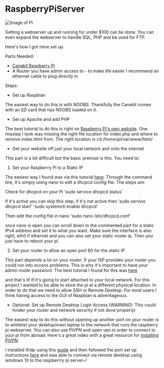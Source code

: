 # RaspberryPiServer

![Image of Pi](https://www.raspberrypi.org/app/uploads/2011/10/Raspi-PGB001-300x267.png)

Getting a webserver up and running for under $100 can be done. You can even expand the webserver to handle SQL, PHP and be used for FTP.

Here's how I got mine set up.

Parts Needed:
* [Canakit Raspberry Pi](https://www.amazon.com/CanaKit-Raspberry-4GB-Basic-Starter/dp/B07VYC6S56/ref=sr_1_5?crid=3QX1KT3VHBFWH&keywords=canakit+raspberry+pi+4+starter+kit+-+4gb+ram&qid=1585493679&sprefix=Canakit+%2Caps%2C170&sr=8-5)
* A Router you have admin access to - to make life easier I recommend an ethernet cable to plug directly in

Steps:
* Set up Raspbian 

The easiest way to do this is with NOOBS. Thankfully the Canakit comes with an SD card that has NOOBS loaded on it.

* Set up Apache and add PHP

The best tutorial to do this is right on [Raspberry Pi's own website](https://www.raspberrypi.org/documentation/remote-access/web-server/apache.md). One misstep I took was missing the right file location for index.php and where to remove index.html from. The right location is cd /home/pi/var/www/html/

* Get your website off just your local network and onto the internet

This part is a bit difficult but the basic premise is this. You need to:

1. Set your Raspberry Pi to a Static IP

The easiest way I found was via this tutorial [here](https://www.ionos.com/digitalguide/server/configuration/provide-raspberry-pi-with-a-static-ip-address/). Through the command line, it's simply using nano to edit a dhcpcd config file. The steps are:

Check for dhcpcd on your Pi
'sudo service dhcpcd status'

If it's active you can skip this step, if it's not active then
'sudo service dhcpcd start'
'sudo systemctl enable dhcpcd'

Then edit the config file in nano
'sudo nano /etc/dhcpcd.conf'

once nano is open you can scroll down to the commented part for a static IPv4 address and set it to what you want. Make sure the interface is also right, eth0 if ethernet and you can also set your static router ip. Then you just have to reboot your pi.

2. Set your router to allow an open port 80 for the static IP

This part depends a lot on your router. If your ISP provides your router you could run into access problems. This is why it's important to have your admin router password. The best tutorial I found for this was [here](https://portforward.com/router.htm)

and that's it! If it's going to start attached to your local network. For this project I wanted to be able to store the pi at a different physical location. In order to do that we need to allow SSH or Remote Desktop. For most users I think having access to the GUI of Raspbian is adventageous. 

* Optional: Set up Remote Desktop Login Access (WARNING!: This could hinder your router and network security if not done properly)

The easiest way to do this without opening up another port on your router is to whitelist your desktop/main laptop to the network that runs the raspberry pi webserver. You can also use PiVPN and open vpn in order to connect to your pi from abroad. Here's a great video with a great resource for [installing PiVPN](https://www.youtube.com/watch?v=9LNC393pqyE)

I installed Xrdp using this [guide](https://linuxize.com/post/how-to-install-xrdp-on-raspberry-pi/) and then followed the port set up instructions [here](https://www.windowscentral.com/how-use-remove-desktop-app-connect-pc-windows-10-0) and was able to connect via remote desktop using windows 10 to the raspberrry pi server~!

